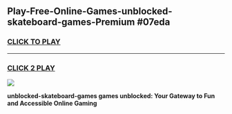 
## Play-Free-Online-Games-unblocked-skateboard-games-Premium #07eda
<h3>
<a href="https://premium.freeplayer.one?title=unblocked-skateboard-games&ref=8M">CLICK TO PLAY</a></h3>
<hr>

<h3>
<a href="https://premium.freeplayer.one?title=unblocked-skateboard-games&ref=8M">CLICK 2 PLAY</a>
  
</h3>

<a href="https://premium.freeplayer.one?title=unblocked-skateboard-games&ref=8M"><img src="https://clearcache.store/games.png"></a>


**unblocked-skateboard-games games unblocked: Your Gateway to Fun and Accessible Online Gaming**
